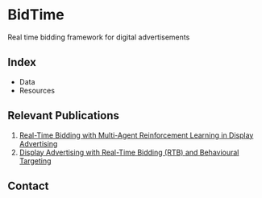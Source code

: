 # BidTime
Real time bidding framework for digital advertisements

## Index
* Data
* Resources

## Relevant Publications
1. [Real-Time Bidding with Multi-Agent Reinforcement Learning
in Display Advertising
](https://arxiv.org/pdf/1802.09756.pdf "Title")
2. [Display Advertising with
Real-Time Bidding (RTB) and
Behavioural Targeting](https://arxiv.org/pdf/1610.03013.pdf "Title")

## Contact
